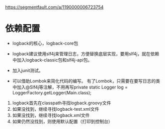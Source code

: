 <https://segmentfault.com/a/1190000006723754>


# 依赖配置
* logback的核心，logback-core包
* logback建议使用slf4j来管理日志，方便替换底层实现，要用slf4j，就在依赖中加入logback-classic包和slf4j-api包。
* 加入junit测试。


* 可以借助Lombok来简化代码的编写。
  有了Lombok，只需要在要写日志的类中加入@Slf4j等注解，不用再写private static Logger log = LoggerFactory.getLogger(Main.class);


1. logback首先在classpath寻找logback.groovy文件
2. 如果没找到，继续寻找logback-test.xml文件
3. 如果没找到，继续寻找logback.xml文件
4. 如果仍然没找到，则使用默认配置（打印到控制台）